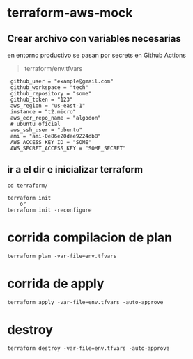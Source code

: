 # terraform-aws-mock

## Crear archivo con variables necesarias
   en entorno productivo se pasan por secrets en Github Actions
   > terraform/env.tfvars
   ```
    github_user = "example@gmail.com"
    github_workspace = "tech" 
    github_repository = "some"
    github_token = "123"
    aws_region = "us-east-1"
    instance = "t2.micro"
    aws_ecr_repo_name = "algodon"
    # ubuntu oficial
    aws_ssh_user = "ubuntu"
    ami = "ami-0e86e20dae9224db8"
    AWS_ACCESS_KEY_ID = "SOME"
    AWS_SECRET_ACCESS_KEY = "SOME_SECRET"
   ```

## ir a el dir e inicializar terraform
    cd terraform/

    terraform init
        or
    terraform init -reconfigure 


# corrida compilacion de plan
    terraform plan -var-file=env.tfvars

# corrida de apply
    terraform apply -var-file=env.tfvars -auto-approve

# destroy
    terraform destroy -var-file=env.tfvars -auto-approve